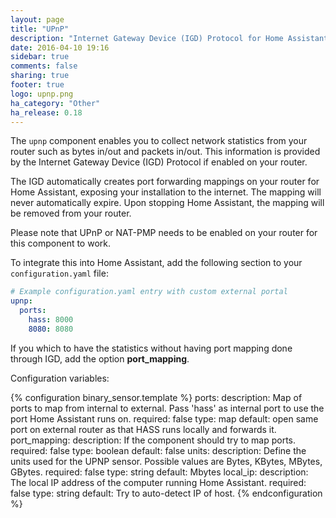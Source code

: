 ```yaml
---
layout: page
title: "UPnP"
description: "Internet Gateway Device (IGD) Protocol for Home Assistant."
date: 2016-04-10 19:16
sidebar: true
comments: false
sharing: true
footer: true
logo: upnp.png
ha_category: "Other"
ha_release: 0.18
---
```


The `upnp` component enables you to collect network statistics from your router such as bytes in/out and packets in/out. This information is provided by the Internet Gateway Device (IGD) Protocol if enabled on your router.

The IGD automatically creates port forwarding mappings on your router for Home Assistant, exposing your installation to the internet.  The mapping will never automatically expire. Upon stopping Home Assistant, the mapping will be removed from your router.

Please note that UPnP or NAT-PMP needs to be enabled on your router for this component to work.

To integrate this into Home Assistant, add the following section to your `configuration.yaml` file:

```yaml
# Example configuration.yaml entry with custom external portal
upnp:
  ports:
    hass: 8000
    8080: 8080
```

If you which to have the statistics without having port mapping done through IGD, add the option **port_mapping**.

Configuration variables:

{% configuration binary_sensor.template %}
  ports:
    description: Map of ports to map from internal to external. Pass 'hass' as internal port to use the port Home Assistant runs on.
    required: false
    type: map
    default: open same port on external router as that HASS runs locally and forwards it.
  port_mapping:
    description: If the component should try to map ports.
    required: false
    type: boolean
    default: false
  units:
    description: Define the units used for the UPNP sensor. Possible values are Bytes, KBytes, MBytes, GBytes.
    required: false
    type: string
    default: Mbytes
  local_ip:
    description: The local IP address of the computer running Home Assistant.
    required: false
    type: string
    default: Try to auto-detect IP of host.
{% endconfiguration %}
